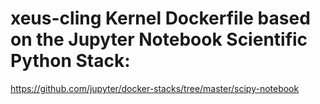 # xeus-cling Kernel Dockerfile based on the Jupyter Notebook Scientific Python Stack:  
https://github.com/jupyter/docker-stacks/tree/master/scipy-notebook

